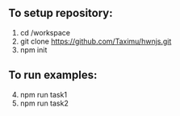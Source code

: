 ## To setup repository:

1. cd /workspace
2. git clone https://github.com/Taximu/hwnjs.git
3. npm init

## To run examples:

4. npm run task1
5. npm run task2
